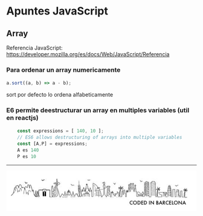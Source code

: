 # Apuntes JavaScript

## Array

Referencia JavaScript: <https://developer.mozilla.org/es/docs/Web/JavaScript/Referencia>

### Para ordenar un array numericamente

```javascript
a.sort((a, b) => a - b);
```

sort por defecto lo ordena alfabeticamente

### E6 permite deestructurar un array en multiples variables (util en reactjs)

```javascript
    const expressions = [ 140, 10 ];
    // ES6 allows destructuring of arrays into multiple variables
    const [A,P] = expressions;
    A es 140
    P es 10
```

---
<!-- Pit i Collons -->
![Coded In Barcelona](https://raw.githubusercontent.com/leguim-repo/leguim-repo/master/img/codedinbcn.png)
